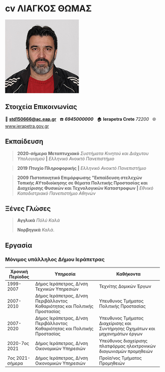 # cv ΛΙΑΓΚΟΣ ΘΩΜΑΣ
![cv-Liagkos](/images/LiagkosThomasEap.jpg)

## Στοιχεία Επικοινωνίας

:e-mail: **std150666@ac.eap.gr** &nbsp;
:telephone: _**6945000000**_ &nbsp; 
:house: **Ierapetra Crete** _72200_ &nbsp;
:globe_with_meridians: www.ierapetra.gov.gr


## Εκπαίδευση
>**2020-σήμερα**
**Μεταπτυχιακό** *Συστήματα Κινητού και Διάχυτου Υπολογισμού* **|** _Ελληνικό Ανοικτό Πανεπιστήμιο_

>**2019**
**Πτυχίο Πληροφορικής** **|** _Ελληνικό Ανοικτό Πανεπιστήμιο_

>**2009**
**Πιστοποιητικό Επιμόρφωσης "Εκπαίδευση στελεχών Τοπικής ΑΥτοδιοίκησης σε θέματα Πολιτικής Προστασίας και Διαχείρισης Φυσικών και Τεχνολογικών Καταστροφων** **|** _Εθνικό Καποδιστριακό Πανεπιστήμιο Αθηνών_

## Ξένες Γλώσες

> **Αγγλικά**     _Πόλύ Καλά_
> 
> **Νορβηγικά**   _Καλά_.
 
## Εργασία
### Μόνιμος υπάλληλος Δήμου Ιεράπετρας
Χρονική Περίοδος| Υπηρεσία| Καθήκοντα
------------ | -------------| -------------
1999-2007 | Δήμος Ιεράπετρας, Δ/νση Τεχνικών Υπηρεσιών| Τεχνίτης Δομικών Έργων
2007-2010 | Δήμος Ιεράπετρας, Δ/νση Περιβάλλοντος Καθαριότητας και Πολιτικής Προστασίας | Υπευθυνος Τμήματος Πολιτικής Προστασίας
2007-2020 | Δήμος Ιεράπετρας, Δ/νση Περιβάλλοντος Καθαριότητας και Πολιτικής Προστασίας | Υπευθυνος Τμήματος Διαχείρισης και Συντήρησης Οχημάτων και μηχανημάτων έργων
2020-7ος 2021  |  Δήμος Ιεράπετρας, Δ/νση Οικονομικών Υπηρεσιών | Υπεύθυνος διαχείρισης πλατφόρμας ηλεκτρονικών διαγωνισμών προμηθειών
7ος 2021-σήμερα  |  Δήμος Ιεράπετρας, Δ/νση Οικονομικών Υπηρεσιών | Προϊσ/νος Τμήματος Προμηθειών

